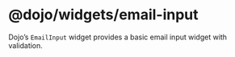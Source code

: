 <span class="citation" data-cites="dojo/widgets/email-input"><span class="citation" data-cites="dojo/widgets/email-input"><span class="citation" data-cites="dojo/widgets/email-input">@dojo/widgets/email-input</span></span></span>
=====================================================================================================================================================================================================================================

Dojo’s `EmailInput` widget provides a basic email input widget with validation.
